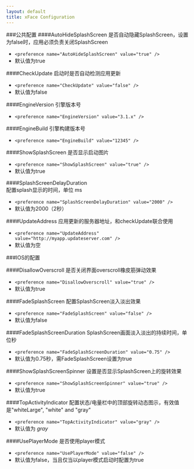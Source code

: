 ```yaml
---
layout: default
title: xFace Configuration
---
```


###公共配置
####AutoHideSplashScreen
是否自动隐藏SplashScreen，设置为false时，应用必须负责关闭SplashScreen

- `<preference name="AutoHideSplashScreen" value="true" />`
- 默认值为true

####CheckUpdate
启动时是否自动检测应用更新

- `<preference name="CheckUpdate" value="false" />`
- 默认值为false

####EngineVersion
引擎版本号

- `<preference name="EngineVersion" value="3.1.x" />`

####EngineBuild
引擎构建版本号

- `<preference name="EngineBuild" value="12345" />`   

####ShowSplashScreen
是否显示启动图片

- `<preference name="ShowSplashScreen" value="true" />`
- 默认值为true

####SplashScreenDelayDuration    
配置splash显示的时间，单位 ms

- `<preference name="SplashScreenDelayDuration" value="2000" />`
- 默认值为2000（2秒）

####UpdateAddress
应用更新的服务器地址，和checkUpdate联合使用

- `<preference name="UpdateAddress" value="http://myapp.updateserver.com" />`
- 默认值为空

###IOS的配置

####DisallowOverscroll
是否关闭界面overscroll橡皮筋弹动效果

- `<preference name="DisallowOverscroll" value="true" />`
- 默认值为true

####FadeSplashScreen
配置SplashScreen淡入淡出效果

- `<preference name="FadeSplashScreen" value="false" />`
- 默认值为false

####FadeSplashScreenDuration
SplashScreen画面淡入淡出的持续时间，单位秒

- `<preference name="FadeSplashScreenDuration" value="0.75" />`
- 默认值为0.75秒，需FadeSplashScreen设置为true

####ShowSplashScreenSpinner
设置是否显示SplashScreen上的旋转效果

- `<preference name="ShowSplashScreenSpinner" value="true" />`
- 默认值为true

####TopActivityIndicator
配置状态/电量栏中的顶部旋转动态图示，有效值是"whiteLarge", "white" and "gray"

- `<preference name="TopActivityIndicator" value="gray" />`
- 默认值为 *gray*

####UsePlayerMode
是否使用player模式

- `<preference name="UsePlayerMode" value="false" />`
- 默认值为false，当且仅当以player模式启动时配置为true 
